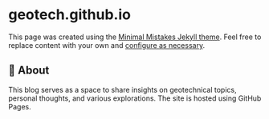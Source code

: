 # geotech.github.io
This page was created using the [Minimal Mistakes Jekyll theme](https://github.com/mmistakes/minimal-mistakes).
Feel free to replace content with your own and [configure as necessary](https://mmistakes.github.io/minimal-mistakes/docs/configuration/).

## 📌 About
This blog serves as a space to share insights on geotechnical topics, personal thoughts, and various explorations. The site is hosted using GitHub Pages.
